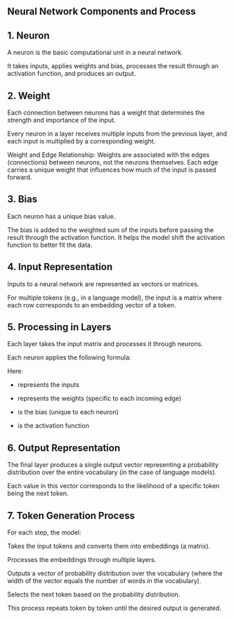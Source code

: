 ## Neural Network Components and Process

## 1. Neuron

A neuron is the basic computational unit in a neural network.

It takes inputs, applies weights and bias, processes the result through an activation function, and produces an output.

## 2. Weight

Each connection between neurons has a weight that determines the strength and importance of the input.

Every neuron in a layer receives multiple inputs from the previous layer, and each input is multiplied by a corresponding weight.

Weight and Edge Relationship: Weights are associated with the edges (connections) between neurons, not the neurons themselves. Each edge carries a unique weight that influences how much of the input is passed forward.

## 3. Bias

Each neuron has a unique bias value.

The bias is added to the weighted sum of the inputs before passing the result through the activation function. It helps the model shift the activation function to better fit the data.

## 4. Input Representation

Inputs to a neural network are represented as vectors or matrices.

For multiple tokens (e.g., in a language model), the input is a matrix where each row corresponds to an embedding vector of a token.

## 5. Processing in Layers

Each layer takes the input matrix and processes it through neurons.

Each neuron applies the following formula:


Here:

 + represents the inputs

 + represents the weights (specific to each incoming edge)

 + is the bias (unique to each neuron)

 + is the activation function

## 6. Output Representation

The final layer produces a single output vector representing a probability distribution over the entire vocabulary (in the case of language models).

Each value in this vector corresponds to the likelihood of a specific token being the next token.

## 7. Token Generation Process

For each step, the model:

Takes the input tokens and converts them into embeddings (a matrix).

Processes the embeddings through multiple layers.

Outputs a vector of probability distribution over the vocabulary (where the width of the vector equals the number of words in the vocabulary).

Selects the next token based on the probability distribution.

This process repeats token by token until the desired output is generated.
